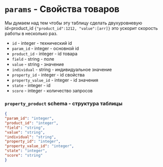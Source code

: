 # `params` - Свойства товаров
Мы думаем над тем чтобы эту таблицу сделать двухуровневую id=product_id `{"product_id":1212, "value":[arr]}` это ускорит скорость работы в несколько раз.
- `id` - integer - технический id
- `param_id` - integer - основной id
- `product_id` - integer - id товара
- `field` - string - поле
- `value` - string - значение
- `individual` - string - индивидуальное значение
- `property_id` - integer - id свойства
- `property_value_id` - integer - id значения
- `state` - integer - id
- `score` - integer - количество запросов
### `property_product` schema - структура таблицы
```json
{
"param_id": "integer",
"product_id": "integer",
"field": "string",
"value": "string",
"individual": "string",
"property_id": "integer",
"property_value_id": "integer",
"state": "integer",
"score": "string"
}
```
